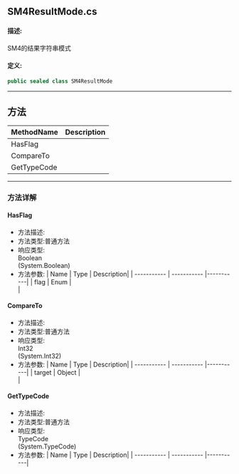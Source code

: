 ## SM4ResultMode.cs 


#### 描述:


SM4的结果字符串模式


#### 定义: 
``` csharp
public sealed class SM4ResultMode
```
---
## 方法 
| MethodName      | Description | 
| ----------- | ----------- |
| HasFlag |  |
| CompareTo |  |
| GetTypeCode |  |
---
### 方法详解 
####  HasFlag
* 方法描述:<br> 
* 方法类型:普通方法
* 响应类型:<br> Boolean <br> (System.Boolean)
* 方法参数:
| Name      | Type | Description|
| ----------- | ----------- |-----------|
| flag | Enum |<br> |
####  CompareTo
* 方法描述:<br> 
* 方法类型:普通方法
* 响应类型:<br> Int32 <br> (System.Int32)
* 方法参数:
| Name      | Type | Description|
| ----------- | ----------- |-----------|
| target | Object |<br> |
####  GetTypeCode
* 方法描述:<br> 
* 方法类型:普通方法
* 响应类型:<br> TypeCode <br> (System.TypeCode)
* 方法参数:
| Name      | Type | Description|
| ----------- | ----------- |-----------|
